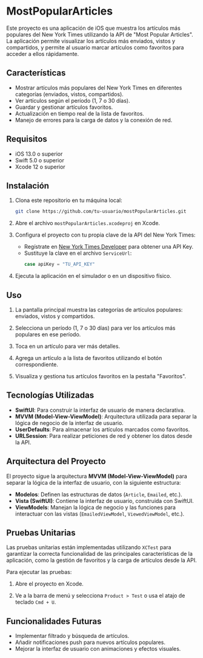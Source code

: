 # MostPopularArticles

Este proyecto es una aplicación de iOS que muestra los artículos más populares del New York Times utilizando la API de "Most Popular Articles". La aplicación permite visualizar los artículos más enviados, vistos y compartidos, y permite al usuario marcar artículos como favoritos para acceder a ellos rápidamente.

## Características

- Mostrar artículos más populares del New York Times en diferentes categorías (enviados, vistos, compartidos).
- Ver artículos según el período (1, 7 o 30 días).
- Guardar y gestionar artículos favoritos.
- Actualización en tiempo real de la lista de favoritos.
- Manejo de errores para la carga de datos y la conexión de red.

## Requisitos

- iOS 13.0 o superior
- Swift 5.0 o superior
- Xcode 12 o superior

## Instalación

1. Clona este repositorio en tu máquina local:
   ```bash
   git clone https://github.com/tu-usuario/mostPopularArticles.git
   ```

2. Abre el archivo `mostPopularArticles.xcodeproj` en Xcode.

3. Configura el proyecto con tu propia clave de la API del New York Times:
   - Regístrate en [New York Times Developer](https://developer.nytimes.com/) para obtener una API Key.
   - Sustituye la clave en el archivo `ServiceUrl`:
     ```swift
     case apiKey = "TU_API_KEY"
     ```

4. Ejecuta la aplicación en el simulador o en un dispositivo físico.

## Uso

1. La pantalla principal muestra las categorías de artículos populares: enviados, vistos y compartidos.

2. Selecciona un período (1, 7 o 30 días) para ver los artículos más populares en ese período.

3. Toca en un artículo para ver más detalles.

4. Agrega un artículo a la lista de favoritos utilizando el botón correspondiente.

5. Visualiza y gestiona tus artículos favoritos en la pestaña "Favoritos".

## Tecnologías Utilizadas

- **SwiftUI**: Para construir la interfaz de usuario de manera declarativa.
- **MVVM (Model-View-ViewModel)**: Arquitectura utilizada para separar la lógica de negocio de la interfaz de usuario.
- **UserDefaults**: Para almacenar los artículos marcados como favoritos.
- **URLSession**: Para realizar peticiones de red y obtener los datos desde la API.

## Arquitectura del Proyecto

El proyecto sigue la arquitectura **MVVM (Model-View-ViewModel)** para separar la lógica de la interfaz de usuario, con la siguiente estructura:

- **Modelos**: Definen las estructuras de datos (`Article`, `Emailed`, etc.).
- **Vista (SwiftUI)**: Contiene la interfaz de usuario, construida con SwiftUI.
- **ViewModels**: Manejan la lógica de negocio y las funciones para interactuar con las vistas (`EmailedViewModel`, `ViewedViewModel`, etc.).

## Pruebas Unitarias

Las pruebas unitarias están implementadas utilizando `XCTest` para garantizar la correcta funcionalidad de las principales características de la aplicación, como la gestión de favoritos y la carga de artículos desde la API.

Para ejecutar las pruebas:
1. Abre el proyecto en Xcode.

2. Ve a la barra de menú y selecciona `Product > Test` o usa el atajo de teclado `Cmd + U`.


## Funcionalidades Futuras

- Implementar filtrado y búsqueda de artículos.
- Añadir notificaciones push para nuevos artículos populares.
- Mejorar la interfaz de usuario con animaciones y efectos visuales.

